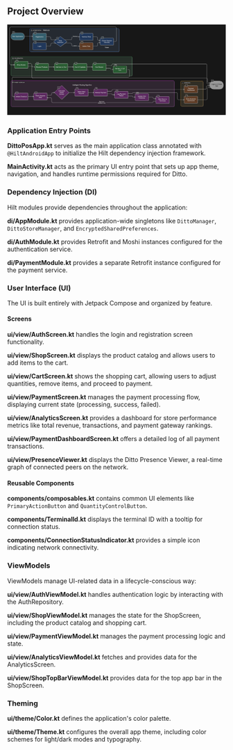 ## Project Overview

![image](app-flowchart.png)

### Application Entry Points

**DittoPosApp.kt** serves as the main application class annotated with `@HiltAndroidApp` to initialize the Hilt dependency injection framework.

**MainActivity.kt** acts as the primary UI entry point that sets up app theme, navigation, and handles runtime permissions required for Ditto.

### Dependency Injection (DI)

Hilt modules provide dependencies throughout the application:

**di/AppModule.kt** provides application-wide singletons like `DittoManager`, `DittoStoreManager`, and `EncryptedSharedPreferences`.

**di/AuthModule.kt** provides Retrofit and Moshi instances configured for the authentication service.

**di/PaymentModule.kt** provides a separate Retrofit instance configured for the payment service.

### User Interface (UI)

The UI is built entirely with Jetpack Compose and organized by feature.

#### Screens

**ui/view/AuthScreen.kt** handles the login and registration screen functionality.

**ui/view/ShopScreen.kt** displays the product catalog and allows users to add items to the cart.

**ui/view/CartScreen.kt** shows the shopping cart, allowing users to adjust quantities, remove items, and proceed to payment.

**ui/view/PaymentScreen.kt** manages the payment processing flow, displaying current state (processing, success, failed).

**ui/view/AnalyticsScreen.kt** provides a dashboard for store performance metrics like total revenue, transactions, and payment gateway rankings.

**ui/view/PaymentDashboardScreen.kt** offers a detailed log of all payment transactions.

**ui/view/PresenceViewer.kt** displays the Ditto Presence Viewer, a real-time graph of connected peers on the network.

#### Reusable Components

**components/composables.kt** contains common UI elements like `PrimaryActionButton` and `QuantityControlButton`.

**components/TerminalId.kt** displays the terminal ID with a tooltip for connection status.

**components/ConnectionStatusIndicator.kt** provides a simple icon indicating network connectivity.

### ViewModels

ViewModels manage UI-related data in a lifecycle-conscious way:

**ui/view/AuthViewModel.kt** handles authentication logic by interacting with the AuthRepository.

**ui/view/ShopViewModel.kt** manages the state for the ShopScreen, including the product catalog and shopping cart.

**ui/view/PaymentViewModel.kt** manages the payment processing logic and state.

**ui/view/AnalyticsViewModel.kt** fetches and provides data for the AnalyticsScreen.

**ui/view/ShopTopBarViewModel.kt** provides data for the top app bar in the ShopScreen.

### Theming

**ui/theme/Color.kt** defines the application's color palette.

**ui/theme/Theme.kt** configures the overall app theme, including color schemes for light/dark modes and typography.







